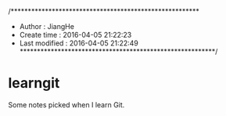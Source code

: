 /*******************************************************
 * Author : JiangHe
 * Create time   : 2016-04-05 21:22:23
 * Last modified : 2016-04-05 21:22:49
*********************************************************/
# learngit
Some notes picked when I learn Git.
